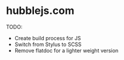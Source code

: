 # hubblejs.com

TODO:
* Create build process for JS
* Switch from Stylus to SCSS
* Remove flatdoc for a lighter weight version